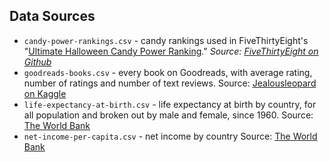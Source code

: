 ## Data Sources

- `candy-power-rankings.csv` - candy rankings used in FiveThirtyEight's "[Ultimate Halloween Candy Power Ranking](https://fivethirtyeight.com/features/the-ultimate-halloween-candy-power-ranking/)." _Source: [FiveThirtyEight on Github](https://github.com/fivethirtyeight/data/tree/master/candy-power-ranking)_
- `goodreads-books.csv` - every book on Goodreads, with average rating, number of ratings and number of text reviews. Source: [Jealousleopard on Kaggle](https://www.kaggle.com/jealousleopard/goodreadsbooks)
- `life-expectancy-at-birth.csv` - life expectancy at birth by country, for all population and broken out by male and female, since 1960. Source: [The World Bank](https://data.worldbank.org/)
- `net-income-per-capita.csv` - net income by country Source: [The World Bank](https://data.worldbank.org/)
